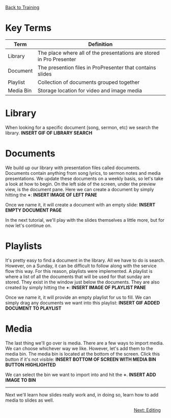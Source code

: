 <!-- TITLE: 201 - Creation -->
<!-- SUBTITLE: Here is where the creation juices shall begin to flow -->

[Back to Training](/media/training)
# Key Terms
| Term | Definition |
| --- | --- |
| Library |  The place where all of the presentations are stored in Pro Presenter |
| Document | The presention files  in ProPresenter that contains slides |
| Playlist | Collection of documents grouped together |
| Media Bin | Storage location for video and image media |
# Library 
When looking for a specific document (song, sermon, etc) we search the library.
**INSERT GIF OF LIBRARY SEARCH**
# Documents
We build up our library with presentation files called documents. Documents contain anything from song lyrics, to sermon notes and media presentations. We update these documents on a weekly basis, so let's take a look at how to begin. On the left side of the screen, under the preview view, is the document pane. Here we can create a document by simply hitting the **+**:
**INSERT IMAGE OF LEFT PANE**

Once we name it, it will create a document with an empty slide:
**INSERT EMPTY DOCUMENT PAGE**

In the next tutorial, we'll play with the slides themselves a little more, but for now let's continue on.
# Playlists
It's pretty easy to find a document in the library. All we have to do is search. However, on a Sunday, it can be difficult to follow along with the service flow this way. For this reason, playlists were implemented. A playlist is where a list of all the documents that will be used for that sunday are stored.  They exist in the window just below the documents. They are also created by simply hitting the **+**:
**INSERT IMAGE OF PLAYLIST PANE**

Once we name it, it will provide an empty playlist for us to fill. We can simply drag any documents we want into this playlist:
**INSERT GIF ADDED DOCUMENT TO PLAYLIST**

# Media
The last thing we'll go over is media. There are a few ways to import media. We can choose whichever way we like. However, let's add them to the media bin. The media bin is located at the bottom of the screen. Click this button if it's not visible:
**INSERT BOTTOM OF SCREEN WITH MEDIA BIN BUTTON HIGHLIGHTED**

We can select the bin we want to import into and hit the **+**.
**INSERT ADD IMAGE TO BIN**

---

Next we'll learn how slides really work and, in doing so, learn how to add media to slides as well.

<div style="text-align:right"><a href="/media/training-pages/202">Next: Editing</a>&nbsp;&nbsp;&nbsp;&nbsp;</div>